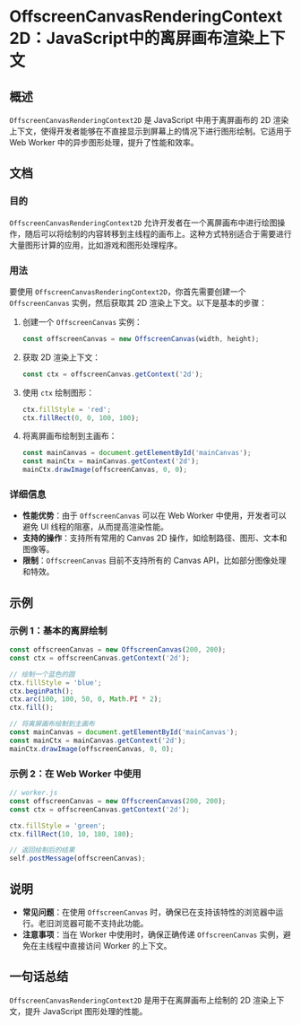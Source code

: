 <!--
Meta Description: # OffscreenCanvasRenderingContext2D：JavaScript中的离屏画布渲染上下文 ## 概述 `OffscreenCanvasRenderingContext2D` 是 JavaScript 中用于离屏画布的 2D 渲染上下文，使得开发者能够在不直接显示到屏幕上的情...
Meta Keywords: offscreencanvas, ctx, const, javascript, worker
-->

# OffscreenCanvasRenderingContext2D：JavaScript中的离屏画布渲染上下文

## 概述
`OffscreenCanvasRenderingContext2D` 是 JavaScript 中用于离屏画布的 2D 渲染上下文，使得开发者能够在不直接显示到屏幕上的情况下进行图形绘制。它适用于 Web Worker 中的异步图形处理，提升了性能和效率。

## 文档
### 目的
`OffscreenCanvasRenderingContext2D` 允许开发者在一个离屏画布中进行绘图操作，随后可以将绘制的内容转移到主线程的画布上。这种方式特别适合于需要进行大量图形计算的应用，比如游戏和图形处理程序。

### 用法
要使用 `OffscreenCanvasRenderingContext2D`，你首先需要创建一个 `OffscreenCanvas` 实例，然后获取其 2D 渲染上下文。以下是基本的步骤：

1. 创建一个 `OffscreenCanvas` 实例：
   ```javascript
   const offscreenCanvas = new OffscreenCanvas(width, height);
   ```

2. 获取 2D 渲染上下文：
   ```javascript
   const ctx = offscreenCanvas.getContext('2d');
   ```

3. 使用 `ctx` 绘制图形：
   ```javascript
   ctx.fillStyle = 'red';
   ctx.fillRect(0, 0, 100, 100);
   ```

4. 将离屏画布绘制到主画布：
   ```javascript
   const mainCanvas = document.getElementById('mainCanvas');
   const mainCtx = mainCanvas.getContext('2d');
   mainCtx.drawImage(offscreenCanvas, 0, 0);
   ```

### 详细信息
- **性能优势**：由于 `OffscreenCanvas` 可以在 Web Worker 中使用，开发者可以避免 UI 线程的阻塞，从而提高渲染性能。
- **支持的操作**：支持所有常用的 Canvas 2D 操作，如绘制路径、图形、文本和图像等。
- **限制**：`OffscreenCanvas` 目前不支持所有的 Canvas API，比如部分图像处理和特效。

## 示例
### 示例 1：基本的离屏绘制
```javascript
const offscreenCanvas = new OffscreenCanvas(200, 200);
const ctx = offscreenCanvas.getContext('2d');

// 绘制一个蓝色的圆
ctx.fillStyle = 'blue';
ctx.beginPath();
ctx.arc(100, 100, 50, 0, Math.PI * 2);
ctx.fill();

// 将离屏画布绘制到主画布
const mainCanvas = document.getElementById('mainCanvas');
const mainCtx = mainCanvas.getContext('2d');
mainCtx.drawImage(offscreenCanvas, 0, 0);
```

### 示例 2：在 Web Worker 中使用
```javascript
// worker.js
const offscreenCanvas = new OffscreenCanvas(200, 200);
const ctx = offscreenCanvas.getContext('2d');

ctx.fillStyle = 'green';
ctx.fillRect(10, 10, 180, 180);

// 返回绘制后的结果
self.postMessage(offscreenCanvas);
```

## 说明
- **常见问题**：在使用 `OffscreenCanvas` 时，确保已在支持该特性的浏览器中运行。老旧浏览器可能不支持此功能。
- **注意事项**：当在 Worker 中使用时，确保正确传递 `OffscreenCanvas` 实例，避免在主线程中直接访问 Worker 的上下文。

## 一句话总结
`OffscreenCanvasRenderingContext2D` 是用于在离屏画布上绘制的 2D 渲染上下文，提升 JavaScript 图形处理的性能。